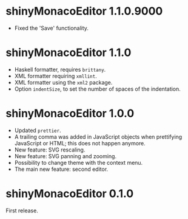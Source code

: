 # shinyMonacoEditor 1.1.0.9000

* Fixed the 'Save' functionality.



# shinyMonacoEditor 1.1.0

* Haskell formatter, requires `brittany`.
* XML formatter requiring `xmllint`.
* XML formatter using the `xml2` package.
* Option `indentSize`, to set the number of spaces of the indentation.



# shinyMonacoEditor 1.0.0

* Updated `prettier`.
* A trailing comma was added in JavaScript objects when prettifying JavaScript or HTML; this does not happen anymore.
* New feature: SVG rescaling. 
* New feature: SVG panning and zooming.
* Possibility to change theme with the context menu.
* The main new feature: second editor.



# shinyMonacoEditor 0.1.0

First release.
